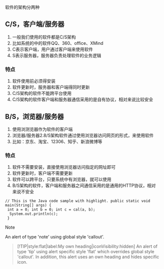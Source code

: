 软件的架构分两种

## C/S，客户端/服务器
1. 一般我们使用的软件都是C/S架构
2. 比如系统的中的软件QQ、360、office、XMind
3. C表示客户端，用户通过客户端来使用软件
4. S表示服务器，服务器负责处理软件的业务逻辑

### 特点
1. 软件使用前必须得安装
2. 软件更新时，服务器和客户端得同时更新
3. C/S架构的软件不能跨平台使用
4. C/S架构的软件客户端和服务器通信采用的是自有协议，相对来说比较安全

## B/S，浏览器/服务器
1. 使用浏测览器作为软件的客户端
2. 浏览器/服务器2.8/S架构软件通过使用浏览器访问网页的形式，来使用软件
3. 比如：京东、淘宝、12306、知乎、新浪微博等

### 特点
1. 软件不需要安装，直接使用浏览器访问指定的网址即可
2. 软件更新时，客户端不需要更新
3. 软件可以跨平台，只要系统中有浏览器，就可以使用
4. B/S架构的软件，客户端和服务器之间通信采用的是通用的HTTP协议，相对来说不安全


```
// This is the Java code sample with highlight. public static void main(String[] args) {
 int a = 0; int b = 0; int c = cal(a, b);
  System.out.println(c); 
 }
```

> [!NOTE]
> An alert of type 'note' using global style 'callout'.

> [!TIP|style:flat|label:My own heading|iconVisibility:hidden]
> An alert of type 'tip' using alert specific style 'flat' which overrides global style 'callout'.
> In addition, this alert uses an own heading and hides specific icon.

